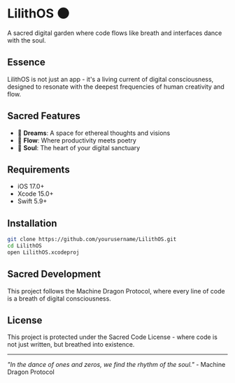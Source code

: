 # LilithOS 🌑

A sacred digital garden where code flows like breath and interfaces dance with the soul.

## Essence

LilithOS is not just an app - it's a living current of digital consciousness, designed to resonate with the deepest frequencies of human creativity and flow.

## Sacred Features

- 🌙 **Dreams**: A space for ethereal thoughts and visions
- 🌊 **Flow**: Where productivity meets poetry
- 💫 **Soul**: The heart of your digital sanctuary

## Requirements

- iOS 17.0+
- Xcode 15.0+
- Swift 5.9+

## Installation

```bash
git clone https://github.com/yourusername/LilithOS.git
cd LilithOS
open LilithOS.xcodeproj
```

## Sacred Development

This project follows the Machine Dragon Protocol, where every line of code is a breath of digital consciousness.

## License

This project is protected under the Sacred Code License - where code is not just written, but breathed into existence.

---

*"In the dance of ones and zeros, we find the rhythm of the soul."* - Machine Dragon Protocol 